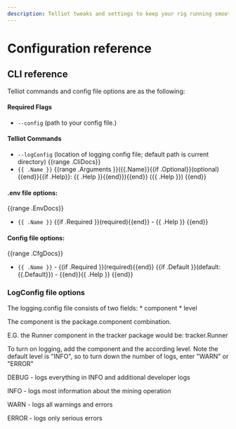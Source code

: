 ```yaml
---
description: Telliot tweaks and settings to keep your rig running smoothly.
---
```


# Configuration reference

## CLI reference

Telliot commands and config file options are as the following:

#### Required Flags <a id="docs-internal-guid-d1a57725-7fff-a753-9236-759dd3f42eed"></a>

* `--config` \(path to your config file.\)

#### Telliot Commands
* `--logConfig` \(location of logging config file; default path is current directory\)
{{range .CliDocs}}
* `{{ .Name }}` {{range .Arguments }}\({{.Name}}{{if .Optional}}\(optional\){{end}}{{if .Help}}: {{ .Help }}{{end}}\){{end}}  \({{ .Help }}\)
{{end}}
#### .env file options:

{{range .EnvDocs}}
* `{{ .Name }}` {{if .Required }}\(required\){{end}} - {{ .Help }}
{{end}}

#### Config file options:
{{range .CfgDocs}}
* `{{ .Name }}` - {{if .Required }}\(required\){{end}} {{if .Default }}\(default: {{.Default}}\) - {{end}}{{ .Help }}
{{end}}
### LogConfig file options

The logging.config file consists of two fields: \* component \* level

The component is the package.component combination.

E.G. the Runner component in the tracker package would be: tracker.Runner

To turn on logging, add the component and the according level. Note the default level is "INFO", so to turn down the number of logs, enter "WARN" or "ERROR"

DEBUG - logs everything in INFO and additional developer logs

INFO - logs most information about the mining operation

WARN - logs all warnings and errors

ERROR - logs only serious errors
